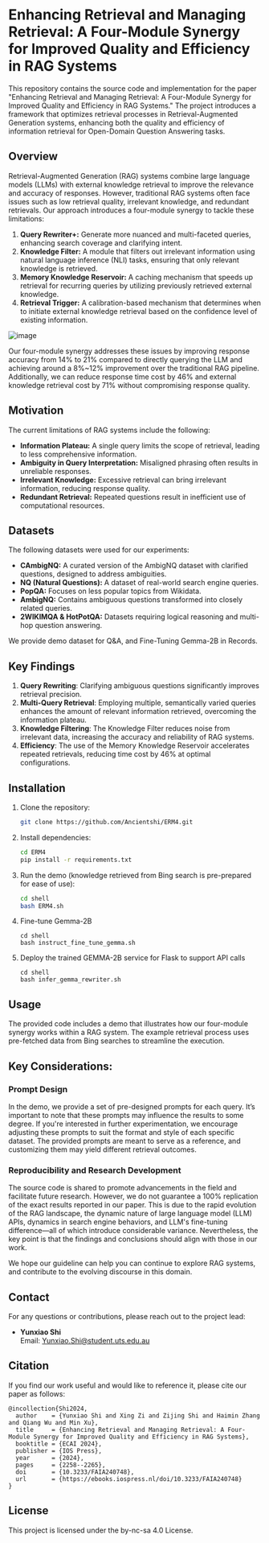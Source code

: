 
# Enhancing Retrieval and Managing Retrieval: A Four-Module Synergy for Improved Quality and Efficiency in RAG Systems

This repository contains the source code and implementation for the paper "Enhancing Retrieval and Managing Retrieval: A Four-Module Synergy for Improved Quality and Efficiency in RAG Systems." The project introduces a framework that optimizes retrieval processes in Retrieval-Augmented Generation systems, enhancing both the quality and efficiency of information retrieval for Open-Domain Question Answering tasks.

## Overview

Retrieval-Augmented Generation (RAG) systems combine large language models (LLMs) with external knowledge retrieval to improve the relevance and accuracy of responses. However, traditional RAG systems often face issues such as low retrieval quality, irrelevant knowledge, and redundant retrievals. Our approach introduces a four-module synergy to tackle these limitations:

1. **Query Rewriter+:** Generate more nuanced and multi-faceted queries, enhancing search coverage and clarifying intent.
2. **Knowledge Filter:** A module that filters out irrelevant information using natural language inference (NLI) tasks, ensuring that only relevant knowledge is retrieved.
3. **Memory Knowledge Reservoir:** A caching mechanism that speeds up retrieval for recurring queries by utilizing previously retrieved external knowledge.
4. **Retrieval Trigger:** A calibration-based mechanism that determines when to initiate external knowledge retrieval based on the confidence level of existing information.

<img alt="image" src="https://github.com/user-attachments/assets/9eee72d0-ac96-4b8e-91cd-19ceb3d217d2">

Our four-module synergy addresses these issues by improving response accuracy from 14% to 21% compared to directly querying the LLM and achieving around a 8%~12% improvement over the traditional RAG pipeline. Additionally, we can reduce response time cost by 46% and external knowledge retrieval cost by 71% without compromising response quality.

## Motivation

The current limitations of RAG systems include the following:

- **Information Plateau:** A single query limits the scope of retrieval, leading to less comprehensive information.
- **Ambiguity in Query Interpretation:** Misaligned phrasing often results in unreliable responses.
- **Irrelevant Knowledge:** Excessive retrieval can bring irrelevant information, reducing response quality.
- **Redundant Retrieval:** Repeated questions result in inefficient use of computational resources.

## Datasets

The following datasets were used for our experiments:
- **CAmbigNQ:** A curated version of the AmbigNQ dataset with clarified questions, designed to address ambiguities.
- **NQ (Natural Questions):** A dataset of real-world search engine queries.
- **PopQA:** Focuses on less popular topics from Wikidata.
- **AmbigNQ:** Contains ambiguous questions transformed into closely related queries.
- **2WIKIMQA & HotPotQA:** Datasets requiring logical reasoning and multi-hop question answering.

We provide demo dataset for Q&A, and Fine-Tuning Gemma-2B in Records.

## Key Findings

1. **Query Rewriting**: Clarifying ambiguous questions significantly improves retrieval precision.
2. **Multi-Query Retrieval**: Employing multiple, semantically varied queries enhances the amount of relevant information retrieved, overcoming the information plateau.
3. **Knowledge Filtering**: The Knowledge Filter reduces noise from irrelevant data, increasing the accuracy and reliability of RAG systems.
4. **Efficiency**: The use of the Memory Knowledge Reservoir accelerates repeated retrievals, reducing time cost by 46% at optimal configurations.

## Installation

1. Clone the repository:

   ```bash
   git clone https://github.com/Ancientshi/ERM4.git
   ```

2. Install dependencies:

   ```bash
   cd ERM4
   pip install -r requirements.txt
   ```

3. Run the demo (knowledge retrieved from Bing search is pre-prepared for ease of use):

   ```bash
   cd shell
   bash ERM4.sh
   ```

4. Fine-tune Gemma-2B
   ```
   cd shell
   bash instruct_fine_tune_gemma.sh
   ```

5. Deploy the trained GEMMA-2B service for Flask to support API calls
   ```
   cd shell
   bash infer_gemma_rewriter.sh
   ```

## Usage

The provided code includes a demo that illustrates how our four-module synergy works within a RAG system. The example retrieval process uses pre-fetched data from Bing searches to streamline the execution. 

## Key Considerations:
### Prompt Design

In the demo, we provide a set of pre-designed prompts for each query. It’s important to note that these prompts may influence the results to some degree. If you're interested in further experimentation, we encourage adjusting these prompts to suit the format and style of each specific dataset. The provided prompts are meant to serve as a reference, and customizing them may yield different retrieval outcomes.

### Reproducibility and Research Development

The source code is shared to promote advancements in the field and facilitate future research. However, we do not guarantee a 100% replication of the exact results reported in our paper. This is due to the rapid evolution of the RAG landscape, the dynamic nature of large language model (LLM) APIs, dynamics in search engine behaviors, and LLM's fine-tuning difference—all of which introduce considerable variance. Nevertheless, the key point is that the findings and conclusions should align with those in our work.

We hope our guideline can help you can continue to explore RAG systems, and contribute to the evolving discourse in this domain.


## Contact

For any questions or contributions, please reach out to the project lead:

- **Yunxiao Shi**  
  Email: Yunxiao.Shi@student.uts.edu.au

## Citation
If you find our work useful and would like to reference it, please cite our paper as follows:

```bibtext
@incollection{Shi2024,
  author    = {Yunxiao Shi and Xing Zi and Zijing Shi and Haimin Zhang and Qiang Wu and Min Xu},
  title     = {Enhancing Retrieval and Managing Retrieval: A Four-Module Synergy for Improved Quality and Efficiency in RAG Systems},
  booktitle = {ECAI 2024},
  publisher = {IOS Press},
  year      = {2024},
  pages     = {2258--2265},
  doi       = {10.3233/FAIA240748},
  url       = {https://ebooks.iospress.nl/doi/10.3233/FAIA240748}
}
```

## License

This project is licensed under the by-nc-sa 4.0 License.